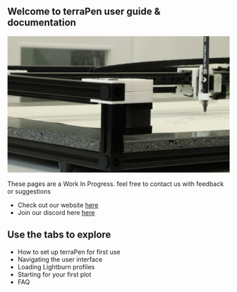 ## Welcome to terraPen user guide & documentation 

![Screenshot](img/Photo-TerraPen.png)

These pages are a Work In Progress. feel free to contact us with feedback or suggestions

* Check out our website [here](https://www.terrapen.xyz)
* Join our discord here [here](https://discord.gg/fEXrmUm5nR)

## Use the tabs to explore

* How to set up terraPen for first use
* Navigating the user interface
* Loading Lightburn profiles
* Starting for your first plot
* FAQ


